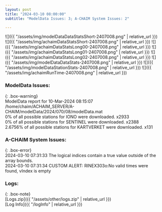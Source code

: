 ```yaml
---
layout: post
title: "2024-03-10 08:00:00"
subtitle: "ModelData Issues: 3; A-CHAIM System Issues: 2"

---
```


![]({{ "/assets/img/modelDataDataStatsShort-2407008.png" | relative_url }})
![]({{ "/assets/img/achaimDataStatsShort-2407008.png" | relative_url }})
![]({{ "/assets/img/achaimDataStatsLong00-2407008.png" | relative_url }})
![]({{ "/assets/img/achaimDataStatsLong01-2407008.png" | relative_url }})
![]({{ "/assets/img/achaimDataStatsLong02-2407008.png" | relative_url }})
![]({{ "/assets/img/modelDataDataStats-2407008.png" | relative_url }})
![]({{ "/assets/img/modelDataStationStats-2407008.png" | relative_url }})
![]({{ "/assets/img/achaimRunTime-2407008.png" | relative_url }})


### ModelData Issues:  
  
{: .box-warning}  
 ModelData report for 10-Mar-2024 08:15:07   
 /home/chaim/ACHAIM_SERVER/A-CHAIM/modelData/2024/070/08/modelData.mat   
 0% of all possible stations for IONO were downloaded. x2933   
 0% of all possible stations for SENTINEL were downloaded. x2388   
 2.6756% of all possible stations for KARTVERKET were downloaded. x131   
  
### A-CHAIM System Issues:  
  
{: .box-error}  
2024-03-10 07:31:33 The logical indices contain a true value outside of the array bounds.  
2024-03-10 07:31:34 CUSTOM ALERT: RINEX303o:No valid times were found, vIndex is empty  

### Logs:  
  
{: .box-note}  
[Logs.zip]({{ "/assets/other/logs.zip" | relative_url }})  
[Log Info]({{ "/logInfo" | relative_url }})  
